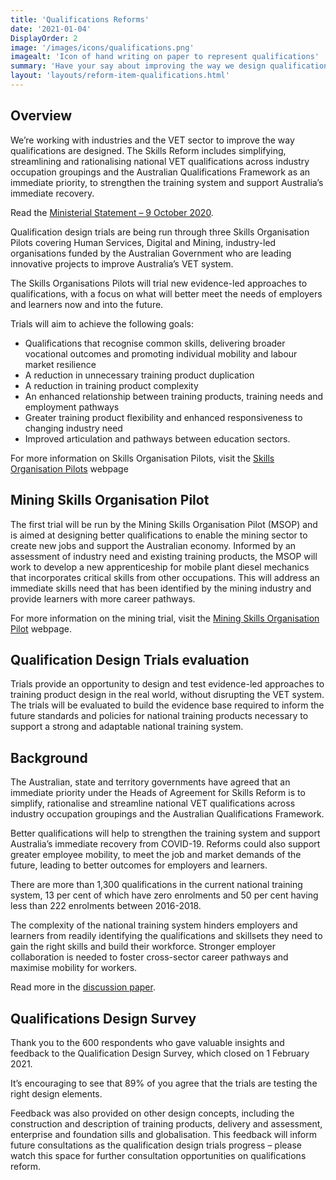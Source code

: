 ```yaml
---
title: 'Qualifications Reforms'
date: '2021-01-04'
DisplayOrder: 2
image: '/images/icons/qualifications.png'
imagealt: 'Icon of hand writing on paper to represent qualifications'
summary: 'Have your say about improving the way we design qualifications and training in the VET sector.'
layout: 'layouts/reform-item-qualifications.html'
---
```

## Overview
We’re working with industries and the VET sector to improve the way qualifications are designed. The Skills Reform includes simplifying,  streamlining and rationalising national VET qualifications across industry occupation groupings and the Australian Qualifications Framework as an immediate priority, to strengthen the training system and support Australia’s immediate recovery.

Read the [Ministerial Statement – 9 October 2020](https://www.dese.gov.au/skills-reform/resources/ministerial-statement-9-october-2020). 

Qualification design trials are being run through three Skills Organisation Pilots covering Human Services, Digital and Mining, industry-led organisations funded by the Australian Government who are leading innovative projects to improve Australia’s VET system.  

The Skills Organisations Pilots will trial new evidence-led approaches to qualifications, with a focus on what will better meet the needs of employers and learners now and into the future.  

Trials will aim to achieve the following goals:

- Qualifications that recognise common skills, delivering broader vocational outcomes and promoting individual mobility and labour market resilience
- A reduction in unnecessary training product duplication
- A reduction in training product complexity
- An enhanced relationship between training products, training needs and employment pathways
- Greater training product flexibility and enhanced responsiveness to changing industry need
- Improved articulation and pathways between education sectors.

For more information on Skills Organisation Pilots, visit the [Skills Organisation Pilots](https://www.dese.gov.au/skills-organisations) webpage 

## Mining Skills Organisation Pilot

The first trial will be run by the Mining Skills Organisation Pilot (MSOP) and is aimed at designing better qualifications to enable the mining sector to create new jobs and support the Australian economy. Informed by an assessment of industry need and existing training products, the MSOP will work to develop a new apprenticeship for mobile plant diesel mechanics that incorporates critical skills from other occupations. This will address an immediate skills need that has been identified by the mining industry and provide learners with more career pathways.

For more information on the mining trial, visit the [Mining Skills Organisation Pilot](https://minerals.org.au/mining-skills-organisation-pilot) webpage.

## Qualification Design Trials evaluation

Trials provide an opportunity to design and test evidence-led approaches to training product design in the real world, without disrupting the VET system. The trials will be evaluated to build the evidence base required to inform the future standards and policies for national training products necessary to support a strong and adaptable national training system.

## Background

The Australian, state and territory governments have agreed that an immediate priority under the Heads of Agreement for Skills Reform is to simplify, rationalise and streamline national VET qualifications across industry occupation groupings and the Australian Qualifications Framework.

Better qualifications will help to strengthen the training system and support Australia’s immediate recovery from COVID-19. Reforms could also support greater employee mobility, to meet the job and market demands of the future, leading to better outcomes for employers and learners. 

There are more than 1,300 qualifications in the current national training system, 13 per cent of which have zero enrolments and 50 per cent having less than 222 enrolments between 2016-2018. 

The complexity of the national training system hinders employers and learners from readily identifying the qualifications and skillsets they need to gain the right skills and build their workforce. Stronger employer collaboration is needed to foster cross-sector career pathways and maximise mobility for workers.

Read more in the [discussion paper](/resources).

## Qualifications Design Survey

Thank you to the 600 respondents who gave valuable insights and feedback to the Qualification Design Survey, which closed on 1 February 2021. 

It’s encouraging to see that 89% of you agree that the trials are testing the right design elements. 

Feedback was also provided on other design concepts, including the construction and description of training products, delivery and assessment, enterprise and foundation sills and globalisation. This feedback will inform future consultations as the qualification design trials progress – please watch this space for further consultation opportunities on qualifications reform. 

